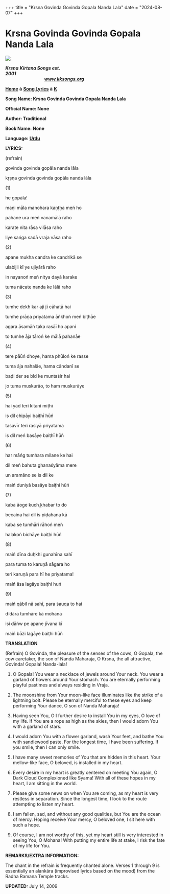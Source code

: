 +++
title = "Krsna Govinda Govinda Gopala Nanda Lala"
date = "2024-08-07"
+++

# Krsna Govinda Govinda Gopala Nanda Lala
**[![](http://kksongs.org/image_files/image002.jpg)](http://kksongs.org/)**

**_Krsna_** **_Kirtana Songs est. 2001_**                                                                                                                                                      **_www.kksongs.org_**

**[Home](http://kksongs.org/)** **à** **[Song Lyrics](http://kksongs.org/lyrics.html)** **à** **[K](http://kksongs.org/songs/song_k.html)**

**Song Name: Krsna Govinda Govinda Gopala Nanda Lala**

**Official Name: None**

**Author: Traditional**

**Book Name: None**

**Language: [Urdu](http://kksongs.org/language/list/urdu.html)**

**LYRICS:**

(refrain)

govinda govinda gopāla nanda lāla

kṛṣṇa govinda govinda gopāla nanda lāla

(1)

he gopāla!

maṇi māla manohara kaṇṭḥa meń ho

pahane ura meń vanamālā raho

karate nita rāsa vilāsa raho

liye sańga sadā vraja vāsa raho

(2)

apane mukha candra ke candrikā se

ulabijli kī ye ujiyārā raho

in nayanoń meń nitya dayā karake

tuma nācate nanda ke lālā raho

(3)

tumhe dekh kar aji jī cāhatā hai

tumhe prāṇa priyatama āńkhoń meń biṭhāe

agara āsamāń taka rasāī ho apani

to tumhe āja tāroń ke mālā pahanāe

(4)

tere pāūń dhoye, hama phūloń ke rasse

tuma āja nahalāe, hama cāndanī se

baḍi der se bīd ke muntaśir hai

jo tuma muskurāo, to ham muskurāye

(5)

hai yād teri kitani mīṭhī

is dil chipāyi baiṭhī hūń

tasavīr teri rasiyā priyatama

is dil meń basāye baiṭhī hūń

(6)

har māńg tumhara milane ke hai

dil meń bahuta ghanaśyāma mere

un aramāno se is dil ke

maiń duniyā basāye baiṭhi hūń

(7)

kaba āoge kuch k͟habar to do

becaina hai dil is piḍahana kā

kaba se tumhāri rāhoń meń

halakoń bichāye baiṭḥi hūń

(8)

maiń dīna duḥkhi gunahīna sahī

para tuma to karuṇā sāgara ho

teri karuṇā para hī he priyatama!

maiń āsa lagāye baiṭhi huń

(9)

maiń qābil nā sahī, para śauqa to hai

dīdāra tumhāre kā mohana

isi dāńw pe apane jīvana kī

maiń bāzi lagāye baiṭhi hūń

**TRANSLATION**

(Refrain) O Govinda, the pleasure of the senses of the cows, O Gopala, the cow caretaker, the son of Nanda Maharaja, O Krsna, the all attractive, Govinda! Gopala! Nanda-lala!

1) O Gopala! You wear a necklace of jewels around Your neck. You wear a garland of flowers around Your stomach. You are eternally performing playful pastimes and always residing in Vraja.

2) The moonshine from Your moon-like face illuminates like the strike of a lightning bolt. Please be eternally merciful to these eyes and keep performing Your dance, O son of Nanda Maharaja!

3) Having seen You, O I further desire to install You in my eyes, O love of my life. If You are a rope as high as the skies, then I would adorn You with a garland of stars.

4) I would adorn You with a flower garland, wash Your feet, and bathe You with sandlewood paste. For the longest time, I have been suffering. If you smile, then I can only smile.

5) I have many sweet memories of You that are hidden in this heart. Your mellow-like face, O beloved, is installed in my heart.

6) Every desire in my heart is greatly centered on meeting You again, O Dark Cloud Complexioned like Syama! With all of these hopes in my heart, I am sitting in the world.

7) Please give some news on when You are coming, as my heart is very restless in separation. Since the longest time, I look to the route attempting to listen my heart.

8) I am fallen, sad, and without any good qualities, but You are the ocean of mercy. Hoping receive Your mercy, O beloved one, I sit here with such a hope.

9) Of course, I am not worthy of this, yet my heart still is very interested in seeing You, O Mohana! With putting my entire life at stake, I risk the fate of my life for You.

**REMARKS/EXTRA INFORMATION:**

The chant in the refrain is frequently chanted alone. Verses 1 through 9 is essentially an alankāra (improvised lyrics based on the mood) from the Radha Ramana Temple tracks.

**UPDATED:** July 14, 2009
